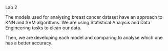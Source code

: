 Lab 2

The models used for analysing breast cancer dataset have an approach to KNN and SVM algorithms. We are using Statistical Analysis and Data Engineering tasks to clean our data.

Then, we are developing each model and comparing to analyse which one has a better accuracy.